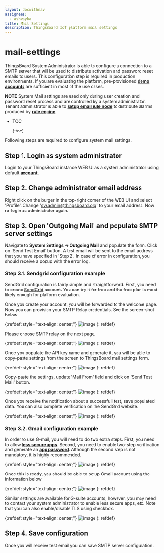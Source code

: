 ```yaml
---
layout: docwithnav
assignees:
  - ashvayka
title: Mail Settings
description: ThingsBoard IoT platform mail settings
---
```


# mail-settings

ThingsBoard System Administrator is able to configure a connection to a SMTP server that will be used to distribute activation and password reset emails to users. This configuration step is required in production environments. If you are evaluating the platform, pre-provisioned [**demo accounts**](https://github.com/caoyingde/thingsboard.github.io/tree/9437083b88083a9b2563248432cbbe460867fbaf/docs/samples/demo-account/README.md#demo-tenant) are sufficient in most of the use cases.

**NOTE** System Mail settings are used only during user creation and password reset process and are controlled by a system administrator. Tenant administrator is able to [**setup email rule node**](https://github.com/caoyingde/thingsboard.github.io/tree/9437083b88083a9b2563248432cbbe460867fbaf/docs/user-guide/rule-engine-2-0/tutorials/send-email/README.md) to distribute alarms produced by [**rule engine**](https://github.com/caoyingde/thingsboard.github.io/tree/9437083b88083a9b2563248432cbbe460867fbaf/docs/user-guide/rule-engine-2-0/re-getting-started/README.md).

* TOC

  {:toc}

Following steps are required to configure system mail settings.

## Step 1. Login as system administrator

Login to your ThingsBoard instance WEB UI as a system administrator using default [**account**](https://github.com/caoyingde/thingsboard.github.io/tree/9437083b88083a9b2563248432cbbe460867fbaf/docs/samples/demo-account/README.md#system-administrator).

## Step 2. Change administrator email address

Right click on the burger in the top-right corner of the WEB UI and select 'Profile'. Change 'sysadmin@thingsboard.org' to your email address. Now re-login as administrator again.

## Step 3. Open 'Outgoing Mail' and populate SMTP server settings

Navigate to **System Settings -&gt; Outgoing Mail** and populate the form. Click on 'Send Test Email' button. A test email will be sent to the email address that you have specified in 'Step 2'. In case of error in configuration, you should receive a popup with the error log.

### Step 3.1. Sendgrid configuration example

SendGrid configuration is fairly simple and straightforward. First, you need to create [SendGrid](https://sendgrid.com/) account. You can try it for free and the free plan is most likely enough for platform evaluation.

Once you create your account, you will be forwarded to the welcome page. Now you can provision your SMTP Relay credentials. See the screen-shot below.

{:refdef: style="text-align: center;"} ![image](../../../.gitbook/assets/sendgrid-welcome.png) {: refdef}

Please choose SMTP relay on the next page.

{:refdef: style="text-align: center;"} ![image](../../../.gitbook/assets/sendgrid-smtp-relay.png) {: refdef}

Once you populate the API key name and generate it, you will be able to copy-paste settings from the screen to ThingsBoard mail settings form.

{:refdef: style="text-align: center;"} ![image](../../../.gitbook/assets/sendgrid-token.png) {: refdef}

Copy-paste the settings, update 'Mail From' field and click on 'Send Test Mail' button.

{:refdef: style="text-align: center;"} ![image](../../../.gitbook/assets/sendgrid-settings.png) {: refdef}

Once you receive the notification about a successfull test, save populated data. You can also complete verification on the SendGrid website.

{:refdef: style="text-align: center;"} ![image](../../../.gitbook/assets/sendgrid-it-works.png) {: refdef}

### Step 3.2. Gmail configuration example

In order to use G-mail, you will need to do two extra steps. First, you need to allow [**less secure apps**](https://support.google.com/accounts/answer/6010255?hl=en). Second, you need to enable two-step verification and generate an [**app password**](https://support.google.com/accounts/answer/185833?hl=en). Although the second step is not mandatory, it is highly recommended.

{:refdef: style="text-align: center;"} ![image](../../../.gitbook/assets/app-password.png) {: refdef}

Once this is ready, you should be able to setup Gmail account using the information below

{:refdef: style="text-align: center;"} ![image](../../../.gitbook/assets/gmail-settings.png) {: refdef}

Similar settings are available for G-suite accounts, however, you may need to contact your system administrator to enable less secure apps, etc. Note that you can also enable/disable TLS using checkbox.

{:refdef: style="text-align: center;"} ![image](../../../.gitbook/assets/gsuite-settings.png) {: refdef}

## Step 4. Save configuration

Once you will receive test email you can save SMTP server configuration.


